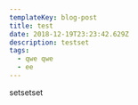 ```yaml
---
templateKey: blog-post
title: test
date: 2018-12-19T23:23:42.629Z
description: testset
tags:
  - qwe qwe
  - ee
---
```

setsetset
